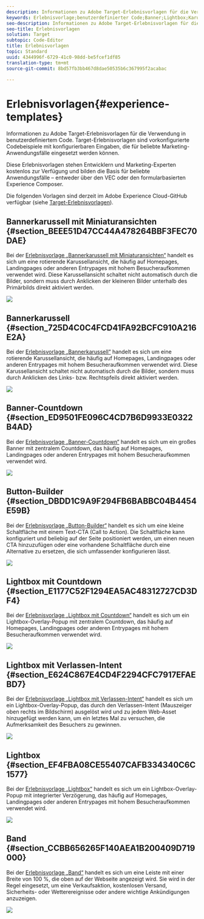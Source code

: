 ```yaml
---
description: Informationen zu Adobe Target-Erlebnisvorlagen für die Verwendung in benutzerdefiniertem Code. Target-Erlebnisvorlagen sind vorkonfigurierte Codebeispiele mit konfigurierbaren Eingaben, die für beliebte Marketing-Anwendungsfälle eingesetzt werden können.
keywords: Erlebnisvorlage;benutzerdefinierter Code;Banner;Lightbox;Karussell;Countdown;Band;Schaltflächen
seo-description: Informationen zu Adobe Target-Erlebnisvorlagen für die Verwendung in benutzerdefiniertem Code. Target-Erlebnisvorlagen sind vorkonfigurierte Codebeispiele mit konfigurierbaren Eingaben, die für beliebte Marketing-Anwendungsfälle eingesetzt werden können.
seo-title: Erlebnisvorlagen
solution: Target
subtopic: Code-Editor
title: Erlebnisvorlagen
topic: Standard
uuid: 4344996f-6729-41c0-98dd-be5fcef1df85
translation-type: tm+mt
source-git-commit: 8bd57fb3bb467d8dae50535b6c367995f2acabac

---
```



# Erlebnisvorlagen{#experience-templates}

Informationen zu Adobe Target-Erlebnisvorlagen für die Verwendung in benutzerdefiniertem Code. Target-Erlebnisvorlagen sind vorkonfigurierte Codebeispiele mit konfigurierbaren Eingaben, die für beliebte Marketing-Anwendungsfälle eingesetzt werden können.

Diese Erlebnisvorlagen stehen Entwicklern und Marketing-Experten kostenlos zur Verfügung und bilden die Basis für beliebte Anwendungsfälle – entweder über den VEC oder den formularbasierten Experience Composer.

Die folgenden Vorlagen sind derzeit im Adobe Experience Cloud-GitHub verfügbar (siehe [Target-Erlebnisvorlagen](https://github.com/Adobe-Marketing-Cloud/target-experience-templates)).

## Bannerkarussell mit Miniaturansichten {#section_BEEE51D47CC44A478264BBF3FEC70DAE}

Bei der [Erlebnisvorlage „Bannerkarussell mit Miniaturansichten“](https://github.com/Adobe-Marketing-Cloud/target-experience-templates/tree/master/banner-carousel-thumbnails) handelt es sich um eine rotierende Karussellansicht, die häufig auf Homepages, Landingpages oder anderen Entrypages mit hohem Besucheraufkommen verwendet wird. Diese Karussellansicht schaltet nicht automatisch durch die Bilder, sondern muss durch Anklicken der kleineren Bilder unterhalb des Primärbilds direkt aktiviert werden.

![](assets/exp-template-banner-carousel-thumbnails.png)

## Bannerkarussell  {#section_725D4C0C4FCD41FA92BCFC910A216E2A}

Bei der [Erlebnisvorlage „Bannerkarussell“](https://github.com/Adobe-Marketing-Cloud/target-experience-templates/tree/master/banner-carousel) handelt es sich um eine rotierende Karussellansicht, die häufig auf Homepages, Landingpages oder anderen Entrypages mit hohem Besucheraufkommen verwendet wird. Diese Karussellansicht schaltet nicht automatisch durch die Bilder, sondern muss durch Anklicken des Links- bzw. Rechtspfeils direkt aktiviert werden.

![](assets/exp-template-banner-carousel.png)

## Banner-Countdown  {#section_ED9501FE096C4CD7B6D9933E0322B4AD}

Bei der [Erlebnisvorlage „Banner-Countdown“](https://github.com/Adobe-Marketing-Cloud/target-experience-templates/tree/master/banner-countdown) handelt es sich um ein großes Banner mit zentralem Countdown, das häufig auf Homepages, Landingpages oder anderen Entrypages mit hohem Besucheraufkommen verwendet wird.

![](assets/exp-template-banner-countdown.png)

## Button-Builder {#section_DBDD1C9A9F294FB6BABBC04B4454E59B}

Bei der [Erlebnisvorlage „Button-Builder“](https://github.com/Adobe-Marketing-Cloud/target-experience-templates/tree/master/button) handelt es sich um eine kleine Schaltfläche mit einem Text-CTA (Call to Action). Die Schaltfläche kann konfiguriert und beliebig auf der Seite positioniert werden, um einen neuen CTA hinzuzufügen oder eine vorhandene Schaltfläche durch eine Alternative zu ersetzen, die sich umfassender konfigurieren lässt.

![](assets/exp-template-button-builder.png)

## Lightbox mit Countdown  {#section_E1177C52F1294EA5AC48312727CD3DF4}

Bei der [Erlebnisvorlage „Lightbox mit Countdown“](https://github.com/Adobe-Marketing-Cloud/target-experience-templates/tree/master/lightbox-countdown) handelt es sich um ein Lightbox-Overlay-Popup mit zentralem Countdown, das häufig auf Homepages, Landingpages oder anderen Entrypages mit hohem Besucheraufkommen verwendet wird.

![](assets/exp-template-lightbox-countdown.png)

## Lightbox mit Verlassen-Intent {#section_E624C867E4CD4F2294CFC7917EFAEBD7}

Bei der [Erlebnisvorlage „Lightbox mit Verlassen-Intent“](https://github.com/Adobe-Marketing-Cloud/target-experience-templates/tree/master/lightbox-exit-intent) handelt es sich um ein Lightbox-Overlay-Popup, das durch den Verlassen-Intent (Mauszeiger oben rechts im Bildschirm) ausgelöst wird und zu jedem Web-Asset hinzugefügt werden kann, um ein letztes Mal zu versuchen, die Aufmerksamkeit des Besuchers zu gewinnen.

![](assets/exp-template-lightbox-exit.png)

## Lightbox {#section_EF4FBA08CE55407CAFB334340C6C1577}

Bei der [Erlebnisvorlage „Lightbox“](https://github.com/Adobe-Marketing-Cloud/target-experience-templates) handelt es sich um ein Lightbox-Overlay-Popup mit integrierter Verzögerung, das häufig auf Homepages, Landingpages oder anderen Entrypages mit hohem Besucheraufkommen verwendet wird.

![](assets/exp-template-lightbox.png)

## Band {#section_CCBB656265F140AEA1B200409D719000}

Bei der [Erlebnisvorlage „Band“](https://github.com/Adobe-Marketing-Cloud/target-experience-templates/tree/master/ribbon) handelt es sich um eine Leiste mit einer Breite von 100 %, die oben auf der Webseite angezeigt wird. Sie wird in der Regel eingesetzt, um eine Verkaufsaktion, kostenlosen Versand, Sicherheits- oder Wetterereignisse oder andere wichtige Ankündigungen anzuzeigen.

![](assets/exp-template-ribbon.png)


